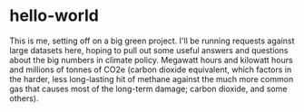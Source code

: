 # hello-world
This is me, setting off on a big green project.
I'll be running requests against large datasets here, hoping to pull out some useful answers and questions about the big numbers in climate policy. Megawatt hours and kilowatt hours and millions of tonnes of CO2e (carbon dioxide equivalent, which factors in the harder, less long-lasting hit of methane against the much more common gas that causes most of the long-term damage; carbon dioxide, and some others).
